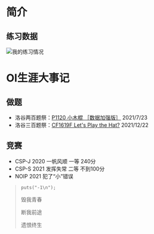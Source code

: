 # 简介

## 练习数据
![我的练习情况](https://luogu.wao3.cn/api/practice?id=295455&card_width=800)
# OI生涯大事记
## 做题
- 洛谷两百题祭：[P1120 小木棍 ［数据加强版］](https://www.luogu.com.cn/problem/P1120) 2021/7/23
- 洛谷三百题祭：[CF1619F Let's Play the Hat?](https://www.luogu.com.cn/problem/CF1619F) 2021/12/22
## 竞赛
- CSP-J 2020 一帆风顺  一等 240分             
- CSP-S 2021 发挥失常  二等 不到100分
- NOIP 2021  犯了“小”错误

> `puts("-1\n");`
>
> 毁我青春
>
> 断我前途
>
> 遗恨终生
